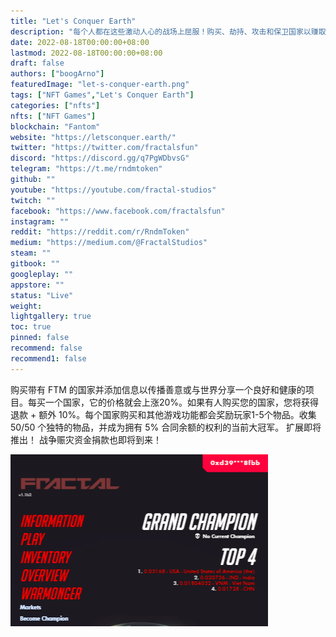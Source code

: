 ```yaml
---
title: "Let's Conquer Earth"
description: "每个人都在这些激动人心的战场上屈服！购买、劫持、攻击和保卫国家以赚取金钱和物品！"
date: 2022-08-18T00:00:00+08:00
lastmod: 2022-08-18T00:00:00+08:00
draft: false
authors: ["boogArno"]
featuredImage: "let-s-conquer-earth.png"
tags: ["NFT Games","Let's Conquer Earth"]
categories: ["nfts"]
nfts: ["NFT Games"]
blockchain: "Fantom"
website: "https://letsconquer.earth/"
twitter: "https://twitter.com/fractalsfun"
discord: "https://discord.gg/q7PgWDbvsG"
telegram: "https://t.me/rndmtoken"
github: ""
youtube: "https://youtube.com/fractal-studios"
twitch: ""
facebook: "https://www.facebook.com/fractalsfun"
instagram: ""
reddit: "https://reddit.com/r/RndmToken"
medium: "https://medium.com/@FractalStudios"
steam: ""
gitbook: ""
googleplay: ""
appstore: ""
status: "Live"
weight: 
lightgallery: true
toc: true
pinned: false
recommend: false
recommend1: false
---
```

购买带有 FTM 的国家并添加信息以传播善意或与世界分享一个良好和健康的项目。每买一个国家，它的价格就会上涨20%。如果有人购买您的国家，您将获得退款 + 额外 10%。每个国家购买和其他游戏功能都会奖励玩家1-5个物品。收集 50/50 个独特的物品，并成为拥有 5% 合同余额的权利的当前大冠军。
扩展即将推出！
战争赈灾资金捐款也即将到来！

![letsconquerearth-dapp-games-fantom-image1_b4666cef3754d4c075c2dcf81e9a6eb6](letsconquerearth-dapp-games-fantom-image1_b4666cef3754d4c075c2dcf81e9a6eb6.png)